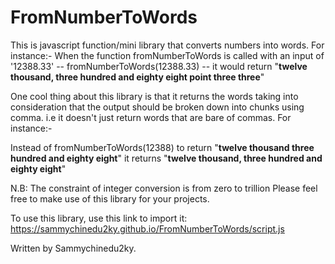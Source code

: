 # FromNumberToWords
This is javascript function/mini library that converts numbers into words. For instance:-
When the function fromNumberToWords is called with an input of  '12388.33' -- fromNumberToWords(12388.33) -- it would return "**twelve thousand, three hundred and eighty eight point three three**"


One cool thing about this library is that it returns the words taking into consideration that the output should be broken down into chunks using comma. i.e it doesn't just return words that are bare of commas. For instance:- 

Instead of fromNumberToWords(12388) to return "**twelve thousand three hundred and eighty eight**" it returns 
"**twelve thousand, three hundred and eighty eight**"

N.B: The constraint of integer conversion is from zero to trillion
Please feel free to make use of this library for your projects.

To use this library, use this link to import it: https://sammychinedu2ky.github.io/FromNumberToWords/script.js

Written by Sammychinedu2ky.
<!--stackedit_data:
eyJoaXN0b3J5IjpbMjI3MzM1OTI1LDU4OTMyNzI4Miw2MDE1Mz
QxOTQsMTE0MDE2ODEzNF19
-->
